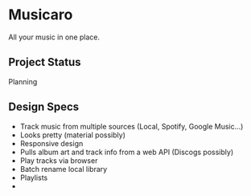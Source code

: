 # Musicaro
All your music in one place.

## Project Status
Planning

## Design Specs
* Track music from multiple sources (Local, Spotify, Google Music...)
* Looks pretty (material possibly)
* Responsive design
* Pulls album art and track info from a web API (Discogs possibly)
* Play tracks via browser
* Batch rename local library
* Playlists
* 